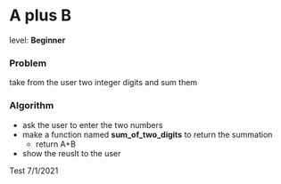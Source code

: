 # A plus B
  level: **Beginner**
  
### Problem
  take from the user two integer digits and sum them

### Algorithm 
  - ask the user to enter the two numbers 
  - make a function named **sum_of_two_digits** to return the summation
    - return A+B
  - show the reuslt to the user
  
Test 7/1/2021